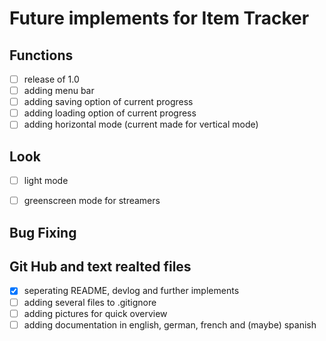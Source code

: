 # Future implements for Item Tracker

## Functions
- [ ] release of 1.0
- [ ] adding menu bar
- [ ] adding saving option of current progress
- [ ] adding loading option of current progress
- [ ] adding horizontal mode (current made for vertical mode)
## Look
- [ ] light mode
- [ ] greenscreen mode for streamers


## Bug Fixing

## Git Hub and text realted files
- [x] seperating README, devlog and further implements
- [ ] adding several files to .gitignore
- [ ] adding pictures for quick overview
- [ ] adding documentation in english, german, french and (maybe) spanish
